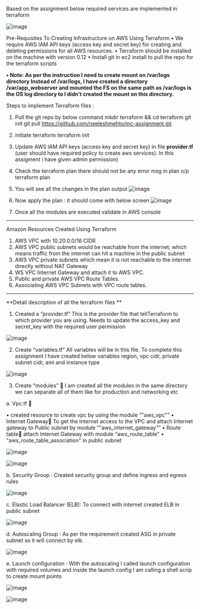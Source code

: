 Based on the assignment below required services are implemented in terraform

![image](https://user-images.githubusercontent.com/40487138/109396806-4a44b880-7959-11eb-9e52-e0c0ac29f195.png)

Pre-Requisites To Creating Infrastructure on AWS Using Terraform
•	We require AWS IAM API keys (access key and secret key) for creating and deleting permissions for all AWS resources.
•	Terraform should be installed on the machine with version 0.12
•	Install git in ec2 install to pull the repo for the terraform scripts 

**•	Note: As per the instruction I need to create mount on /var/logs directory Instead of /var/logs, I have created a directory /var/app_webserver and mounted the FS on the same  path as /var/logs is the OS log directory to I didn’t created the mount on this directory.**


Steps to implement Terraform files :

1.	Pull the git repo by below command 
mkdir terraform  && cd terraform
git init
git pull https://github.com/neeleshmehto/mc-assignment.git
2.  initiate terraform 
terraform init
3.  Update AWS IAM API keys (access key and secret key) in file **provider.tf** (user should have required policy to create aws services). In this assigment i have given admin permission)   
3.  Check the terraform plan there should not be any error msg in plan o/p
terraform plan 
4.  You will see all the changes in the plan output 
![image](https://user-images.githubusercontent.com/40487138/109397236-c7712d00-795b-11eb-813c-e85c0475bace.png)

5.  Now apply the plan : it should come with below screen 
![image](https://user-images.githubusercontent.com/40487138/109397248-d5bf4900-795b-11eb-9963-98621e9c3486.png)

6.  Once all the modules are executed validate in AWS console
-----------------------------------------------------------------------------------



Amazon Resources Created Using Terraform

1.	AWS VPC with 10.20.0.0/16 CIDR
2.	AWS VPC public subnets would be reachable from the internet; which means traffic from the internet can hit a machine in the public subnet
3.	AWS VPC private subnets which mean it is not reachable to the internet directly without NAT Gateway
4.	WS VPC Internet Gateway and attach it to AWS VPC.
5.	Public and private AWS VPC Route Tables.
6.	Associating AWS VPC Subnets with VPC route tables.

------------------------------------------------------------------------------------------


**Detail description of all the terraform files **

1.	Created a “provider.tf”
This is the provider file that tellTerraform to which provider you are using. Needs to update the access_key and secret_key with the required user permission 

![image](https://user-images.githubusercontent.com/40487138/109396863-a27bba80-7959-11eb-85d8-ab1aa6ec37e8.png)


2.	Create “variables.tf”
All variables will be in this file. To complete this assignment I have created below variables region, vpc cidr, private subnet cidr, ami and instance type

![image](https://user-images.githubusercontent.com/40487138/109396869-b3c4c700-7959-11eb-8c87-36546cec98b0.png)

3.	Create “modules”  I am created all the modules in the same directory we can separate all of them like for production and networking etc  

a.	Vpc.tf  

•	created resource to create vpc by using the module “"aws_vpc"”
•	Internet Gateway To get the Internet access to the VPC and attach Internet gateway to Public subnet by module “"aws_internet_gateway"”
•	Route table attach Internet Gateway with module "aws_route_table"
•	"aws_route_table_association" in public subnet

![image](https://user-images.githubusercontent.com/40487138/109396890-cdfea500-7959-11eb-860d-4f69744ca31a.png)

![image](https://user-images.githubusercontent.com/40487138/109396896-d7880d00-7959-11eb-82a6-c397ed364d4e.png)

b.	Security Group : Created security group and define ingress and egress rules

![image](https://user-images.githubusercontent.com/40487138/109396906-e4a4fc00-7959-11eb-8773-0284a80037bf.png)

c.	Elastic Load Balancer (ELB): To connect with internet created ELB in public subnet 

![image](https://user-images.githubusercontent.com/40487138/109396915-f6869f00-7959-11eb-9bec-eea7d05962a8.png)

d.	Autoscaling Group : As per the requirement created ASG in private subnet so it will connect by elb

![image](https://user-images.githubusercontent.com/40487138/109396928-0605e800-795a-11eb-8184-289aedf7a028.png)

e.	Launch configuration : With the autoscaling I called launch configuration with required volumes and inside the launch config I am calling a shell scrip to create mount points

![image](https://user-images.githubusercontent.com/40487138/109396940-16b65e00-795a-11eb-8d30-f604d9b84b8a.png)

![image](https://user-images.githubusercontent.com/40487138/109396948-1ddd6c00-795a-11eb-9bcc-70110b3287f0.png)

